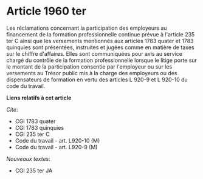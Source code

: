 # Article 1960 ter

Les réclamations concernant la participation des employeurs au financement de la formation professionnelle continue prévue à
l'article 235 ter C ainsi que les versements mentionnés aux articles 1783 quater et 1783 quinquies sont présentées,
instruites et jugées comme en matière de taxes sur le chiffre d'affaires. Elles sont communiquées pour avis au service chargé
du contrôle de la formation professionnelle lorsque le litige porte sur le montant de la participation consentie par
l'employeur ou sur les versements au Trésor public mis à la charge des employeurs ou des dispensateurs de formation en vertu
des articles L 920-9 et L 920-10 du code du travail.

**Liens relatifs à cet article**

_Cite_:

  - CGI 1783 quater
  - CGI 1783 quinquies
  - CGI 235 ter C
  - Code du travail - art. L920-10 (M)
  - Code du travail - art. L920-9 (M)

_Nouveaux textes_:

  - CGI 235 ter JA
